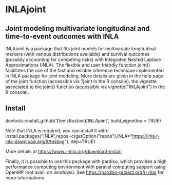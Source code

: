 # INLAjoint

## Joint modeling multivariate longitudinal and time-to-event outcomes with INLA

INLAjoint is a package that fits joint models for multivariate longitudinal markers (with various distributions available) and survival outcomes (possibly accounting for competing risks) with Integrated Nested Laplace Approximations (INLA). The flexible and user friendly function joint() facilitates the use of the fast and reliable inference technique implemented in INLA package for joint modeling. More details are given in the help page of the joint function (accessible via ?joint in the R console), the vignette associated to the joint() function (accessible via vignette("INLAjoint") in the R console).

## Install

devtools::install_github('DenisRustand/INLAjoint', build_vignettes = TRUE)

Note that INLA is required, you can install it with:
install.packages("INLA",repos=c(getOption("repos"),INLA="https://inla.r-inla-download.org/R/testing"), dep=TRUE)

More details at https://www.r-inla.org/download-install

Finally, it is possible to use this package with pardiso, which provides a high performance computing environment with parallel computing support using OpenMP (not avail. on windows). See https://pardiso-project.org/r-inla/ for more informations.

